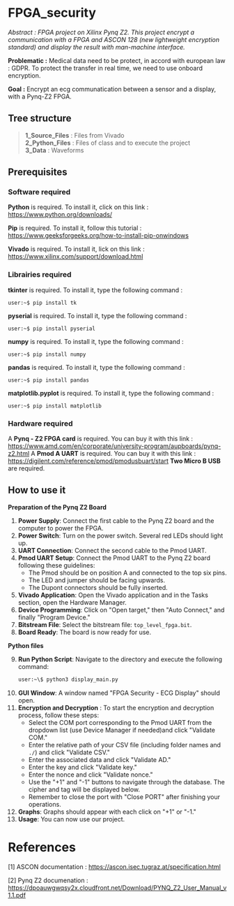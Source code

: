 # FPGA_security

_Abstract : FPGA project on Xilinx Pynq Z2. This project encrypt a communication with a FPGA and ASCON 128 (new lightweight encryption standard) and display the result with man-machine interface._

**Problematic :** Medical data need to be protect, in accord with european law : GDPR. To protect the transfer in real time, we need to use onboard encryption.  

**Goal :**  Encrypt an ecg communatication between a sensor and a display, with a Pynq-Z2 FPGA. 

## Tree structure

> **1_Source_Files** : Files from Vivado \
> **2_Python_Files** : Files of class and to execute the project \
> **3_Data** : Waveforms

## Prerequisites

### Software required
**Python** is required. To install it, click on this link : https://www.python.org/downloads/

**Pip** is required. To install it, follow this tutorial : https://www.geeksforgeeks.org/how-to-install-pip-onwindows 

**Vivado** is required. To install it, lick on this link : https://www.xilinx.com/support/download.html 

### Librairies required

**tkinter** is required. To install it, type the following command :  
```console 
user:~$ pip install tk
```

**pyserial** is required. To install it, type the following command :  
```console 
user:~$ pip install pyserial
```

**numpy** is required. To install it, type the following command :  
```console 
user:~$ pip install numpy
```

**pandas** is required. To install it, type the following command :  
```console 
user:~$ pip install pandas
```

**matplotlib.pyplot** is required. To install it, type the following command :  
```console 
user:~$ pip install matplotlib
```


### Hardware required
A **Pynq - Z2 FPGA card** is required. You can buy it with this link :  https://www.amd.com/en/corporate/university-program/aupboards/pynq-z2.html 
A **Pmod A UART** is required. You can buy it with this link : https://digilent.com/reference/pmod/pmodusbuart/start
**Two Micro B USB** are required. 

## How to use it

**Preparation of the Pynq Z2 Board**

1. **Power Supply**: Connect the first cable to the Pynq Z2 board and the computer to power the FPGA.
2. **Power Switch**: Turn on the power switch. Several red LEDs should light up.
3. **UART Connection**: Connect the second cable to the Pmod UART.
4. **Pmod UART Setup**: Connect the Pmod UART to the Pynq Z2 board following these guidelines:
   - The Pmod should be on position A and connected to the top six pins.
   - The LED and jumper should be facing upwards.
   - The Dupont connectors should be fully inserted.
5. **Vivado Application**: Open the Vivado application and in the Tasks section, open the Hardware Manager.
6. **Device Programming**: Click on "Open target," then "Auto Connect," and finally "Program Device."
7. **Bitstream File**: Select the bitstream file: `top_level_fpga.bit`.
8. **Board Ready**: The board is now ready for use.

**Python files**

9. **Run Python Script**: Navigate to the directory and execute the following command:
   ```sh
   user:~\$ python3 display_main.py
   ```
10. **GUI Window**: A window named "FPGA Security - ECG Display" should open.
11. **Encryption and Decryption** : To start the encryption and decryption process, follow these steps:
    - Select the COM port corresponding to the Pmod UART from the dropdown list (use Device Manager if needed)and click "Validate COM."
    - Enter the relative path of your CSV file (including folder names and `./`) and click "Validate CSV."
    - Enter the associated data and click "Validate AD."
    - Enter the key and click "Validate key."
    - Enter the nonce and click "Validate nonce."
    - Use the "+1" and "-1" buttons to navigate through the database. The cipher and tag will be displayed below.
    - Remember to close the port with "Close PORT" after finishing your operations.
12. **Graphs**: Graphs should appear with each click on "+1" or "-1."
13. **Usage**: You can now use our project.


# References

[1] ASCON documentation : https://ascon.isec.tugraz.at/specification.html

[2] Pynq Z2 documenation : https://dpoauwgwqsy2x.cloudfront.net/Download/PYNQ_Z2_User_Manual_v1.1.pdf 